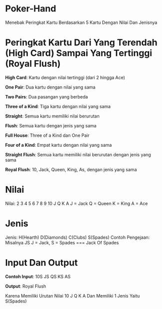 # Poker-Hand
Menebak Peringkat Kartu Berdasarkan 5 Kartu Dengan Nilai Dan Jenisnya

# Peringkat Kartu Dari Yang Terendah (High Card) Sampai Yang Tertinggi (Royal Flush)
**High Card**: Kartu dengan nilai tertinggi (dari 2 hingga Ace)

**One Pair**: Dua kartu dengan nilai yang sama

**Two Pairs**: Dua pasangan yang berbeda

**Three of a Kind**: Tiga kartu dengan nilai yang sama

**Straight**: Semua kartu memiliki nilai berurutan

**Flush**: Semua kartu dengan jenis yang sama

**Full House**: Three of a Kind dan One Pair

**Four of a Kind**: Empat kartu dengan nilai yang sama

**Straight Flush**: Semua kartu memiliki nilai berurutan dengan jenis yang sama

**Royal Flush**: 10, Jack, Queen, King, As, dengan jenis yang sama

# Nilai
Nilai: 2 3 4 5 6 7 8 9 10 J Q K A
J = Jack
Q = Queen
K = King
A = Ace

# Jenis
Jenis: H(Hearth) D(Diamonds) C(Clubs) S(Spades)
Contoh Pengejaan: Misalnya JS
J = Jack, S = Spades === Jack Of Spades

# Input Dan Output
**Contoh Input**: 10S JS QS KS AS

**Output**: Royal Flush

Karena Memiliki Urutan Nilai 10 J Q K A Dan Memiliki 1 Jenis Yaitu S(Spades)
